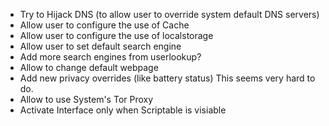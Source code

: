 - Try to Hijack DNS (to allow user to override system default DNS servers)
- Allow user to configure the use of Cache
- Allow user to configure the use of localstorage
- Allow user to set default search engine
- Add more search engines from userlookup?
- Allow to change default webpage
- Add new privacy overrides (like battery status) This seems very hard to do.
- Allow to use System's Tor Proxy
- Activate Interface only when Scriptable is visiable
